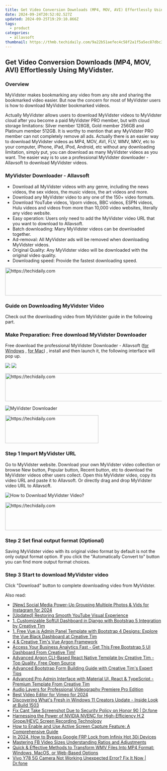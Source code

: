 ```yaml
---
title: Get Video Conversion Downloads (MP4, MOV, AVI) Effortlessly Using MyVidster.
date: 2024-09-24T20:52:02.527Z
updated: 2024-09-25T19:29:10.866Z
tags:
  - product
categories:
  - allavsoft
thumbnail: https://thmb.techidaily.com/9a22b51aefec4c58f2a1f5a5ec87dbc393141382248bd9298fb623a960664270.jpeg
---
```


## Get Video Conversion Downloads (MP4, MOV, AVI) Effortlessly Using MyVidster.

### Overview

MyVidster makes bookmarking any video from any site and sharing the bookmarked video easier. But now the concern for most of MyVidster users is how to download MyVidster bookmarked videos.

Actually MyVidster allows users to download MyVidster videos to MyVidster cloud after you become a paid MyVidster PRO member, but with cloud storage limitations: Silver member 128GB, Gold member 256GB and Platinum member 512GB. It is worthy to mention that any MyVidster PRO member can not completely remove all ads. Actually there is an easier way to download MyVidster videos as MP4, MOV, AVI, FLV, WMV, MKV, etc to your computer, iPhone, iPad, iPod, Android, etc without any downloading limitation, simply put, you can download as many MyVidster videos as you want. The easier way is to use a professional MyVidster downloader - Allavsoft to download MyVidster videos.

### MyVidster Downloader - Allavsoft

* Download all MyVidster videos with any genre, including the news videos, the sex videos, the music videos, the art videos and more.
* Download any MyVidster video to any one of the 150+ video formats.
* Download YouTube videos, Vporn videos, BBC videos, ESPN videos, Hulu videos and videos from more than 10,000 video websites, literally any video website.
* Easy operation: Users only need to add the MyVidster video URL that you want to download to Allavsoft.
* Batch downloading: Many MyVidster videos can be downloaded together.
* Ad-removal: All MyVidster ads will be removed when downloading MyVidster videos.
* Original Quality: Any MyVidster video will be downloaded with the original video quality.
* Downloading speed: Provide the fastest downloading speed.

<!-- affiliate ads begin -->
<a href="https://unicoeye.pxf.io/c/5597632/2134247/18498" target="_top" id="2134247">
  <img src="//a.impactradius-go.com/display-ad/18498-2134247" border="0" alt="https://techidaily.com" width="728" height="90"/>
</a>
<img height="0" width="0" src="https://unicoeye.pxf.io/i/5597632/2134247/18498" style="position:absolute;visibility:hidden;" border="0" />
<!-- affiliate ads end -->

### Guide on Downloading MyVidster Video

Check out the downloading video from MyVidster guide in the following part.

### Make Preparation: Free download MyVidster Downloader

Free download the professional MyVidster Downloader - Allavsoft ([for Windows](https://tools.techidaily.com/allavsoft/products/) , [for Mac](https://tools.techidaily.com/allavsoft/products/)) , install and then launch it, the following interface will pop up.

[![](https://www.allavsoft.com/how-to/../images/how-to/free-download-win.jpg)](https://tools.techidaily.com/allavsoft/products/) [![](https://www.allavsoft.com/how-to/../images/how-to/free-download-mac.jpg)](https://tools.techidaily.com/allavsoft/products/)

<!-- affiliate ads begin -->
<a href="https://appsumo.8odi.net/c/5597632/2087484/7443" target="_top" id="2087484">
  <img src="//a.impactradius-go.com/display-ad/7443-2087484" border="0" alt="https://techidaily.com" width="728" height="90"/>
</a>
<img height="0" width="0" src="https://appsumo.8odi.net/i/5597632/2087484/7443" style="position:absolute;visibility:hidden;" border="0" />
<!-- affiliate ads end -->

![MyVidster Downloader](https://www.allavsoft.com/how-to/../images/allavsoft/screen-shot-600.jpg)

<!-- affiliate ads begin -->
<a href="https://aidotcom.pxf.io/c/5597632/2129041/19576" target="_top" id="2129041">
  <img src="//a.impactradius-go.com/display-ad/19576-2129041" border="0" alt="https://techidaily.com" width="300" height="90"/>
</a>
<img height="0" width="0" src="https://aidotcom.pxf.io/i/5597632/2129041/19576" style="position:absolute;visibility:hidden;" border="0" />
<!-- affiliate ads end -->

### Step 1 Import MyVidster URL

Go to MyVidster website. Download your own MyVidster video collection or browse New button, Popular button, Recent button, etc to download the MyVidster videos other users collect. Open this MyVidster video, copy its video URL and paste it to Allavsoft. Or directly drag and drop MyVidster video URL to Allavsoft.

![How to Download MyVidster Video?](https://www.allavsoft.com/how-to/../images/how-to/download-rtmp-video/download-rtmp-video.jpg)

<!-- affiliate ads begin -->
<a href="https://appsumo.8odi.net/c/5597632/2075471/7443" target="_top" id="2075471">
  <img src="//a.impactradius-go.com/display-ad/7443-2075471" border="0" alt="https://techidaily.com" width="728" height="90"/>
</a>
<img height="0" width="0" src="https://appsumo.8odi.net/i/5597632/2075471/7443" style="position:absolute;visibility:hidden;" border="0" />
<!-- affiliate ads end -->

### Step 2 Set final output format (Optional)

Saving MyVidster video with its original video format by default is not the only output format option. If you click the "Automatically Convert to" button you can find more output format choices.

### Step 3 Start to download MyVidster video

Click "Download" button to complete downloading video from MyVidster.

<ins class="adsbygoogle"
     style="display:block"
     data-ad-format="autorelaxed"
     data-ad-client="ca-pub-7571918770474297"
     data-ad-slot="1223367746"></ins>

<ins class="adsbygoogle"
     style="display:block"
     data-ad-client="ca-pub-7571918770474297"
     data-ad-slot="8358498916"
     data-ad-format="auto"
     data-full-width-responsive="true"></ins>

<span class="atpl-alsoreadstyle">Also read:</span>
<div><ul>
<li><a href="https://instagram-video-recordings.techidaily.com/new-social-media-power-up-grouping-multiple-photos-and-vids-for-instagram-for-2024/"><u>[New] Social Media Power-Up Grouping Multiple Photos & Vids for Instagram for 2024</u></a></li>
<li><a href="https://extra-approaches.techidaily.com/updated-restoring-smooth-youtube-visual-experience/"><u>[Updated] Restoring Smooth YouTube Visual Experience</u></a></li>
<li><a href="https://fox-tls.techidaily.com/1-customizable-softui-dashboard-in-django-with-bootstrap-5-integration-by-creative-tim/"><u>1. Customizable SoftUI Dashboard in Django with Bootstrap 5 Integration by Creative Tim</u></a></li>
<li><a href="https://fox-tls.techidaily.com/1-free-vuejs-admin-panel-template-with-bootstrap-4-designs-explore-the-vue-black-dashboard-at-creative-tim/"><u>1. Free Vue.js Admin Panel Template with Bootstrap 4 Designs: Explore the Vue Black Dashboard at Creative Tim</u></a></li>
<li><a href="https://fox-tls.techidaily.com/4-and-creative-tims-vue-argon-framework/"><u>4 & Creative Tim's Vue Argon Framework</u></a></li>
<li><a href="https://fox-tls.techidaily.com/access-your-business-analytics-fast-get-this-free-bootstrap-5-ui-dashboard-from-creative-tim/"><u>Access Your Business Analytics Fast - Get This Free Bootstrap 5 UI Dashboard From Creative Tim!</u></a></li>
<li><a href="https://fox-tls.techidaily.com/advanced-argon-cli-based-react-native-template-by-creative-tim-top-quality-free-open-source/"><u>Advanced Argon CLI-Based React Native Template by Creative Tim - Top Quality, Free Open Source</u></a></li>
<li><a href="https://fox-tls.techidaily.com/advanced-bootstrap-form-building-guide-with-creative-tims-expert-tips/"><u>Advanced Bootstrap Form Building Guide with Creative Tim's Expert Tips</u></a></li>
<li><a href="https://fox-tls.techidaily.com/advanced-pro-admin-interface-with-material-ui-react-and-typescript-premium-template-from-creative-tim/"><u>Advanced Pro Admin Interface with Material UI, React & TypeScript - Premium Template From Creative Tim</u></a></li>
<li><a href="https://article-posts.techidaily.com/audio-layers-for-professional-videography-premiere-pro-edition/"><u>Audio Layers for Professional Videography Premiere Pro Edition</u></a></li>
<li><a href="https://vimeo-videos.techidaily.com/best-video-editor-for-vimeo-for-2024/"><u>Best Video Editor for Vimeo for 2024</u></a></li>
<li><a href="https://technical-tips.techidaily.com/discovering-whats-fresh-in-windows-11-creators-update-inside-look-at-build-1503/"><u>Discovering What's Fresh in Windows 11 Creators Update - Inside Look at Build 1503</u></a></li>
<li><a href="https://howto.techidaily.com/fix-cant-take-screenshot-due-to-security-policy-on-honor-90-drfone-by-drfone-fix-android-problems-fix-android-problems/"><u>Fix Cant Take Screenshot Due to Security Policy on Honor 90 | Dr.fone</u></a></li>
<li><a href="https://fox-tls.techidaily.com/harnessing-the-power-of-nvidia-nvenc-for-high-efficiency-h2-gropehevc-screen-recording-technology/"><u>Harnessing the Power of NVIDIA NVENC for High-Efficiency H.2 Grope/HEVC Screen Recording Technology</u></a></li>
<li><a href="https://fox-tls.techidaily.com/how-to-enable-and-use-active-screen-capture-feature-a-comprehensive-guide/"><u>How to Enable and Use Active Screen Capture Feature: A Comprehensive Guide</u></a></li>
<li><a href="https://bypass-frp.techidaily.com/in-2024-how-to-bypass-google-frp-lock-from-infinix-hot-30i-devices-by-drfone-android/"><u>In 2024, How to Bypass Google FRP Lock from Infinix Hot 30i Devices</u></a></li>
<li><a href="https://facebook-clips.techidaily.com/mastering-fb-video-sizes-understanding-ratios-and-adjustments/"><u>Mastering FB Video Sizes Understanding Ratios and Adjustments</u></a></li>
<li><a href="https://tech-hub.techidaily.com/quick-and-effective-methods-to-transform-wmv-files-into-mp4-format-windows-macos-or-web-based-options/"><u>Quick & Effective Methods to Transform WMV Files Into MP4 Format: Windows, MacOS, or Web-Based Options</u></a></li>
<li><a href="https://howto.techidaily.com/vivo-y78-5g-camera-not-working-unexpected-error-fix-it-now-drfone-by-drfone-fix-android-problems-fix-android-problems/"><u>Vivo Y78 5G Camera Not Working Unexpected Error? Fix It Now | Dr.fone</u></a></li>
</ul></div>

